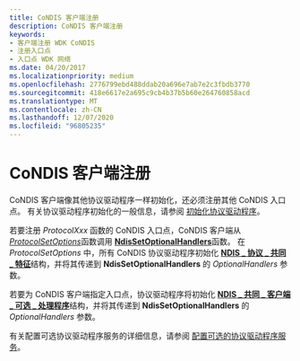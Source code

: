 ```yaml
---
title: CoNDIS 客户端注册
description: CoNDIS 客户端注册
keywords:
- 客户端注册 WDK CoNDIS
- 注册入口点
- 入口点 WDK 网络
ms.date: 04/20/2017
ms.localizationpriority: medium
ms.openlocfilehash: 2776799ebd488ddab20a696e7ab7e2c3fbdb3770
ms.sourcegitcommit: 418e6617e2a695c9cb4b37b5b60e264760858acd
ms.translationtype: MT
ms.contentlocale: zh-CN
ms.lasthandoff: 12/07/2020
ms.locfileid: "96805235"
---
```

# <a name="condis-client-registration"></a>CoNDIS 客户端注册





CoNDIS 客户端像其他协议驱动程序一样初始化，还必须注册其他 CoNDIS 入口点。 有关协议驱动程序初始化的一般信息，请参阅 [初始化协议驱动程序](initializing-a-protocol-driver.md)。

若要注册 *ProtocolXxx* 函数的 CoNDIS 入口点，CoNDIS 客户端从 [*ProtocolSetOptions*](/windows-hardware/drivers/ddi/ndis/nc-ndis-set_options)函数调用 [**NdisSetOptionalHandlers**](/windows-hardware/drivers/ddi/ndis/nf-ndis-ndissetoptionalhandlers)函数。 在 *ProtocolSetOptions* 中，所有 CoNDIS 协议驱动程序初始化 [**NDIS \_ 协议 \_ 共同 \_ 特征**](/windows-hardware/drivers/ddi/ndis/ns-ndis-_ndis_protocol_co_characteristics)结构，并将其传递到 **NdisSetOptionalHandlers** 的 *OptionalHandlers* 参数。

若要为 CoNDIS 客户端指定入口点，协议驱动程序将初始化 [**NDIS \_ 共同 \_ 客户端 \_ 可选 \_ 处理程序**](/windows-hardware/drivers/ddi/ndis/ns-ndis-_ndis_co_client_optional_handlers)结构，并将其传递到 **NdisSetOptionalHandlers** 的 *OptionalHandlers* 参数。

有关配置可选协议驱动程序服务的详细信息，请参阅 [配置可选的协议驱动程序服务](configuring-optional-protocol-driver-services.md)。

 

